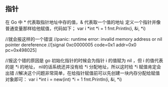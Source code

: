 ## 指针

在 Go 中 * 代表取指针地址中存的值，& 代表取一个值的地址
定义一个指针并像普通变量那样给他赋值，代码如下；
	var i *int
	*i = 1
	fmt.Println(i, &i, *i)

//就会报这样的一个错误
//panic: runtime error: invalid memory address or nil pointer dereference
//[signal 0xc0000005 code=0x1 addr=0x0 pc=0x498025]

//报这个错的原因是 go 初始化指针的时候会为指针 i 的值赋为 nil ，但 i 的值代表的是 *i 的地址， nil的话系统还并没有给 *i 分配地址，所以这时给 *i 赋值肯定会出错
//解决这个问题非常简单，在给指针赋值前可以先创建一块内存分配给赋值对象即可：
   var i *int
   i = new(int)
   *i = 1
   fmt.Println(i, &i, *i)
